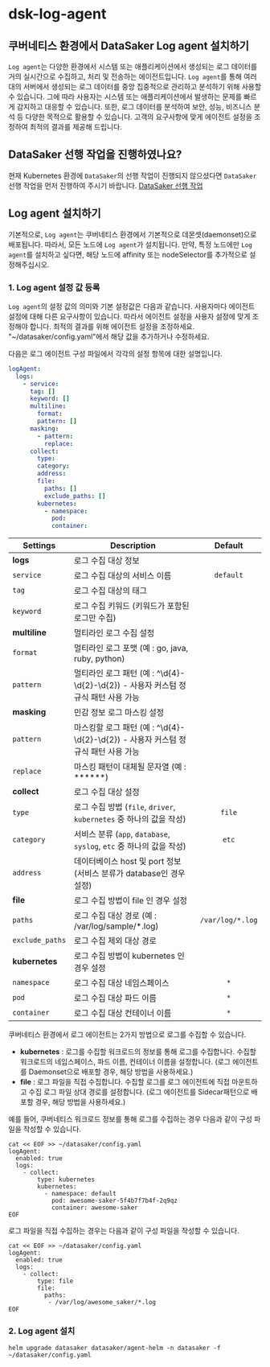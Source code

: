 # dsk-log-agent

## 쿠버네티스 환경에서 DataSaker Log agent 설치하기

`Log agent`는 다양한 환경에서 시스템 또는 애플리케이션에서 생성되는 로그 데이터를 거의 실시간으로 수집하고, 처리 및 전송하는 에이전트입니다. `Log agent`를 통해 여러 대의 서버에서 생성되는 로그 데이터를 중앙 집중적으로 관리하고 분석하기 위해 사용할 수 있습니다. 그에 따라 사용자는 시스템 또는 애플리케이션에서 발생하는 문제를 빠르게 감지하고 대응할 수 있습니다. 또한, 로그 데이터를 분석하여 보안, 성능, 비즈니스 분석 등 다양한 목적으로 활용할 수 있습니다. 고객의 요구사항에 맞게 에이전트 설정을 조정하여 최적의 결과를 제공해 드립니다.

## DataSaker 선행 작업을 진행하였나요?

현재 Kubernetes 환경에 `DataSaker`의 선행 작업이 진행되지 않으셨다면 `DataSaker` 선행 작업을 먼저 진행하여 주시기 바랍니다. [DataSaker 선행 작업](dsk-log-agent/kor/$%7BPREPARATION\_MANUAL\_KR%7D/)

## Log agent 설치하기

기본적으로, `Log agent`는 쿠버네티스 환경에서 기본적으로 데몬셋(daemonset)으로 배포됩니다. 따라서, 모든 노드에 `Log agent`가 설치됩니다. 만약, 특정 노드에만 `Log agent`를 설치하고 싶다면, 해당 노드에 affinity 또는 nodeSelector를 추가적으로 설정해주십시오.

### 1. Log agent 설정 값 등록

`Log agent`의 설정 값의 의미와 기본 설정값은 다음과 같습니다. 사용자마다 에이전트 설정에 대해 다른 요구사항이 있습니다. 따라서 에이전트 설정을 사용자 설정에 맞게 조정해야 합니다. 최적의 결과를 위해 에이전트 설정을 조정하세요. "\~/datasaker/config.yaml"에서 해당 값을 추가하거나 수정하세요.

다음은 로그 에이전트 구성 파일에서 각각의 설정 항목에 대한 설명입니다.

```yaml
logAgent:
  logs:
    - service:
      tag: []
      keyword: []
      multiline:
        format:
        pattern: []
      masking:
        - pattern:
          replace:
      collect:
        type:
        category:
        address:
        file:
          paths: []
          exclude_paths: []
        kubernetes:
          - namespace:
            pod:
            container:
```

| **Settings**                        | **Description**                                                                        |   **Default**    |
| ----------------------------------- | -------------------------------------------------------------------------------------- |:----------------:|
| **logs**                          | 로그 수집 대상 정보                                                                        |                  |
| `service`                           | 로그 수집 대상의 서비스 이름                                                              |    `default`     |
| `tag`                             | 로그 수집 대상의 태그                                                                    |                |
| `keyword`                           | 로그 수집 키워드 (키워드가 포함된 로그만 수집)                                             |                  |
| **multiline**                       | 멀티라인 로그 수집 설정                                                                  |                  |
| `format`                  | 멀티라인 로그 포맷 (예 : go, java, ruby, python)                                          |                  |
| `pattern`                 | 멀티라인 로그 패턴 (예 : ^\d{4}-\d{2}-\d{2}) - 사용자 커스텀 정규식 패턴 사용 가능           |                  |
| **masking**                       | 민감 정보 로그 마스킹 설정                                                                |                  |
| `pattern`                           | 마스킹할 로그 패턴 (예 : ^\d{4}-\d{2}-\d{2}) - 사용자 커스텀 정규식 패턴 사용 가능           |                  |
| `replace`                           | 마스킹 패턴이 대체될 문자열 (예 : ******)                                                  |                  |
| **collect**                         | 로그 수집 대상 설정                                                                      |                  |
| `type`                              | 로그 수집 방법 (`file`, `driver`, `kubernetes` 중 하나의 값을 작성)                      |      `file`      |
| `category`                          | 서비스 분류 (`app`, `database`, `syslog`, `etc` 중 하나의 값을 작성)                     |      `etc`       |
| `address`                           | 데이터베이스 host 및 port 정보  (서비스 분류가 database인 경우 설정)                       |                  |
| **file**                            | 로그 수집 방법이 file 인 경우 설정                                                       |                  |
| `paths`                           | 로그 수집 대상 경로 (예 : /var/log/sample/*.log)                                          | `/var/log/*.log` |
| `exclude_paths`                   | 로그 수집 제외 대상 경로                                                                  |                  |
| **kubernetes**                    | 로그 수집 방법이 kubernetes 인 경우 설정                                                   |                  |
| `namespace`                         | 로그 수집 대상 네임스페이스                                                                    |       `*`        |
| `pod`                          | 로그 수집 대상 파드 이름                                                                       |       `*`        |
| `container`                    | 로그 수집 대상 컨테이너 이름                                                                    |       `*`        |

쿠버네티스 환경에서 로그 에이전트는 2가지 방법으로 로그를 수집할 수 있습니다.

* **kubernetes** : 로그를 수집할 워크로드의 정보를 통해 로그를 수집합니다. 수집할 워크로드의 네임스페이스, 파드 이름, 컨테이너 이름을 설정합니다. (로그 에이전트를 Daemonset으로 배포할 경우, 해당 방법을 사용하세요.)
* **file** : 로그 파일을 직접 수집합니다. 수집할 로그를 로그 에이전트에 직접 마운트하고 수집 로그 파일 상대 경로를 설정합니다. (로그 에이전트를 Sidecar패턴으로 배포할 경우, 해당 방법을 사용하세요.)

예를 들어, 쿠버네티스 워크로드 정보를 통해 로그를 수집하는 경우 다음과 같이 구성 파일을 작성할 수 있습니다.

```shell
cat << EOF >> ~/datasaker/config.yaml
logAgent:
  enabled: true
  logs:
    - collect:
        type: kubernetes
        kubernetes:
          - namespace: default
            pod: awesome-saker-5f4b7f7b4f-2q9qz
            container: awesome-saker
EOF
```

로그 파일을 직접 수집하는 경우는 다음과 같이 구성 파일을 작성할 수 있습니다.

```shell
cat << EOF >> ~/datasaker/config.yaml
logAgent:
  enabled: true
  logs:
    - collect:
        type: file
        file:
          paths:
           - /var/log/awesome_saker/*.log
EOF
```

### 2. Log agent 설치

```shell
helm upgrade datasaker datasaker/agent-helm -n datasaker -f ~/datasaker/config.yaml
```

